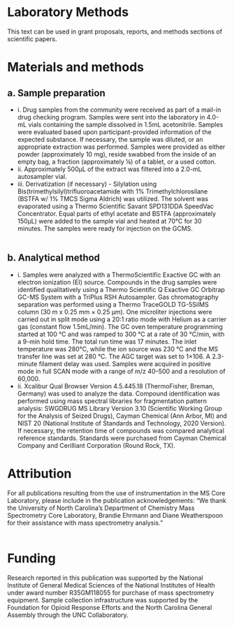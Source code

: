 # Laboratory Methods

This text can be used in grant proposals, reports, and methods sections of scientific papers.

# Materials and methods
## a.	Sample preparation
+ i.	Drug samples from the community were received as part of a mail-in drug checking program. Samples were sent into the laboratory in 4.0-mL vials containing the sample dissolved in 1.5mL acetonitrile.  Samples were evaluated based upon participant-provided information of the expected substance. If necessary, the sample was diluted, or an appropriate extraction was performed. Samples were provided as either powder (approximately 10 mg), reside swabbed from the inside of an empty bag, a fraction (approximately ¼) of a tablet, or a used cotton. <br>
+ ii.	Approximately 500μL of the extract was filtered into a 2.0-mL autosampler vial.<br>
+ iii.	Derivatization (if necessary) - Silylation using Bis(trimethylsilyl)trifluoroacetamide with 1% Trimethylchlorosilane (BSTFA w/ 1% TMCS Sigma Aldrich) was utilized. The solvent was evaporated using a Thermo Scientific Savant SPD131DDA SpeedVac Concentrator. Equal parts of ethyl acetate and BSTFA (approximately 150μL) were added to the sample vial and heated at 70°C for 30 minutes. The samples were ready for injection on the GCMS.<br><br>
## b.	Analytical method
+ i.	Samples were analyzed with a ThermoScientific Exactive GC with an electron ionization (EI) source. Compounds in the drug samples were identified qualitatively using a Thermo Scientific Q Exactive GC Orbitrap GC-MS System with a TriPlus RSH Autosampler. Gas chromatography separation was performed using a Thermo TraceGOLD TG-5SilMS column (30 m x 0.25 mm × 0.25 μm). One microliter injections were carried out in split mode using a 20:1 ratio mode with Helium as a carrier gas (constant flow 1.5mL/min). The GC oven temperature programming started at 100 °C and was ramped to 300 °C at a rate of 30 °C/min, with a 9-min hold time. The total run time was 17 minutes. The inlet temperature was 280°C, while the ion source was 230 °C and the MS transfer line was set at 280 °C. The AGC target was set to 1×106.   A 2.3-minute filament delay was used. Samples were acquired in positive mode in full SCAN mode with a range of m/z 40–500 and a resolution of 60,000.<br>
+ ii.	Xcalibur Qual Browser Version 4.5.445.18 (ThermoFisher, Breman, Germany) was used to analyze the data. Compound identification was performed using mass spectral libraries for fragmentation pattern analysis: SWGDRUG MS Library Version 3.10 (Scientific Working Group for the Analysis of Seized Drugs), Cayman Chemical (Ann Arbor, MI) and NIST 20 (National Institute of Standards and Technology, 2020 Version). If necessary, the retention time of compounds was compared analytical reference standards. Standards were purchased from Cayman Chemical Company and Cerilliant Corporation (Round Rock, TX).<br>

# Attribution
For all publications resulting from the use of instrumentation in the MS Core Laboratory, please include in the publication acknowledgements: 
“We thank the University of North Carolina’s Department of Chemistry Mass Spectrometry Core Laboratory, Brandie Ehrmann and Diane Weatherspoon for their assistance with mass spectrometry analysis.”<br><br>

# Funding
Research reported in this publication was supported by the National Institute of General Medical Sciences of the National Institutes of Health under award number R35GM118055 for purchase of mass spectrometry equipment. Sample collection infrastructure was supported by the Foundation for Opioid Response Efforts and the North Carolina General Assembly through the UNC Collaboratory.
